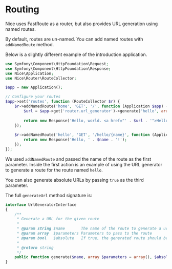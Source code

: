Routing
=======

Nice uses FastRoute as a router, but also provides URL generation using named routes.

By default, routes are un-named. You can add named routes with `addNamedRoute` method.

Below is a slightly different example of the introduction application.

```php
use Symfony\Component\HttpFoundation\Request;
use Symfony\Component\HttpFoundation\Response;
use Nice\Application;
use Nice\Router\RouteCollector;

$app = new Application();

// Configure your routes
$app->set('routes', function (RouteCollector $r) {
    $r->addNamedRoute('home', 'GET', '/', function (Application $app) {
        $url = $app->get('router.url_generator')->generate('hello', array('name' => 'Tyler'));
        
        return new Response('Hello, world. <a href="' . $url . '">Hello, Tyler.</a>');
    });
    
    $r->addNamedRoute('hello', 'GET', '/hello/{name}', function (Application $app, $name) {
        return new Response('Hello, ' . $name . '!');
    });
});
```

We used `addNamedRoute` and passed the name of the route as the first parameter. Inside the first action is an
example of using the URL generator to generate a route for the route named `hello`.

You can also generate absolute URLs by passing `true` as the third parameter.

The full `generateUrl` method signature is:

```php
interface UrlGeneratorInterface
{
    /**
     * Generate a URL for the given route
     *
     * @param string $name       The name of the route to generate a url for
     * @param array  $parameters Parameters to pass to the route
     * @param bool   $absolute   If true, the generated route should be absolute
     *
     * @return string
     */
    public function generate($name, array $parameters = array(), $absolute = false);
}
```